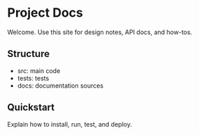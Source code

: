 # Project Docs

Welcome. Use this site for design notes, API docs, and how-tos.

## Structure
- src: main code
- tests: tests
- docs: documentation sources

## Quickstart
Explain how to install, run, test, and deploy.
